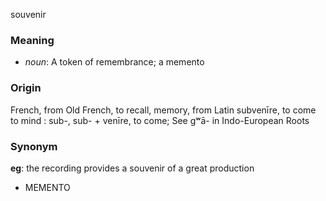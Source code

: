 souvenir
### Meaning
+ _noun_: A token of remembrance; a memento

### Origin

French, from Old French, to recall, memory, from Latin subvenīre, to come to mind : sub-, sub- + venīre, to come; See gʷā- in Indo-European Roots

### Synonym

__eg__: the recording provides a souvenir of a great production

+ MEMENTO



